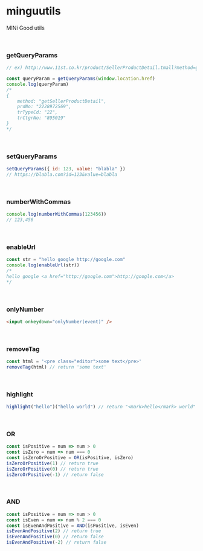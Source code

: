 # minguutils

MINi Good utils

<br>

### getQueryParams

```javascript
// ex) http://www.11st.co.kr/product/SellerProductDetail.tmall?method=getSellerProductDetail&prdNo=2228972569&trTypeCd=22&trCtgrNo=895019

const queryParam = getQueryParams(window.location.href)
console.log(queryParam)
/*
{
    method: "getSellerProductDetail",
    prdNo: "2228972569",
    trTypeCd: "22",
    trCtgrNo: "895019"
}
*/
```

<br>

### setQueryParams

```javascript
setQueryParams({ id: 123, value: "blabla" })
// https://blabla.com?id=123&value=blabla
```

<br>

### numberWithCommas

```javascript
console.log(numberWithCommas(123456))
// 123,456
```

<br>

### enableUrl

```javascript
const str = "hello google http://google.com"
console.log(enableUrl(str))
/*
hello google <a href="http://google.com">http://google.com</a>
*/
```

<br>

### onlyNumber

```html
<input onkeydown="onlyNumber(event)" />
```

<br>

### removeTag

```javascript
const html = '<pre class="editor">some text</pre>'
removeTag(html) // return 'some text'
```

<br>

### highlight

```javascript
highlight("hello")("hello world") // return "<mark>hello</mark> world"
```

<br>

### OR

```javascript
const isPositive = num => num > 0
const isZero = num => num === 0
const isZeroOrPositive = OR(isPositive, isZero)
isZeroOrPositive(1) // return true
isZeroOrPositive(0) // return true
isZeroOrPositive(-1) // return false
```

<br>

### AND

```javascript
const isPositive = num => num > 0
const isEven = num => num % 2 === 0
const isEvenAndPositive = AND(isPositive, isEven)
isEvenAndPositive(2) // return true
isEvenAndPositive(0) // return false
isEvenAndPositive(-2) // return false
```
